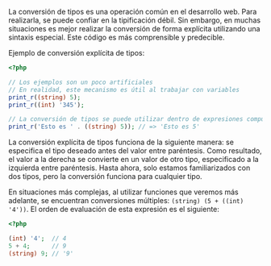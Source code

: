 La conversión de tipos es una operación común en el desarrollo web. Para realizarla, se puede confiar en la tipificación débil. Sin embargo, en muchas situaciones es mejor realizar la conversión de forma explícita utilizando una sintaxis especial. Este código es más comprensible y predecible.

Ejemplo de conversión explícita de tipos:

```php
<?php

// Los ejemplos son un poco artificiales
// En realidad, este mecanismo es útil al trabajar con variables
print_r((string) 5);
print_r((int) '345');

// La conversión de tipos se puede utilizar dentro de expresiones compuestas
print_r('Esto es ' . ((string) 5)); // => 'Esto es 5'
```

La conversión explícita de tipos funciona de la siguiente manera: se especifica el tipo deseado antes del valor entre paréntesis. Como resultado, el valor a la derecha se convierte en un valor de otro tipo, especificado a la izquierda entre paréntesis. Hasta ahora, solo estamos familiarizados con dos tipos, pero la conversión funciona para cualquier tipo.

En situaciones más complejas, al utilizar funciones que veremos más adelante, se encuentran conversiones múltiples: `(string) (5 + ((int) '4'))`. El orden de evaluación de esta expresión es el siguiente:

```php
<?php

(int) '4';  // 4
5 + 4;      // 9
(string) 9; // '9'
```
